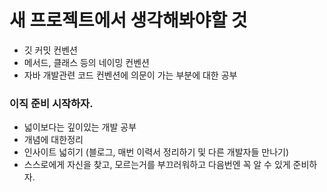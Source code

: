 # 새 프로젝트에서 생각해봐야할 것
- 깃 커밋 컨벤션
- 메서드, 클래스 등의 네이밍 컨벤션
- 자바 개발관련 코드 컨벤션에 의문이 가는 부분에 대한 공부



### 이직 준비 시작하자.
- 넓이보다는 깊이있는 개발 공부
- 개념에 대한정리
- 인사이트 넓히기 (블로그, 매번 이력서 정리하기 및 다른 개발자들 만나기)
- 스스로에게 자신을 찾고, 모르는거를 부끄러워하고 다음번엔 꼭 알 수 있게 준비하자.